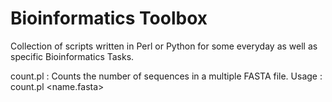 # Bioinformatics Toolbox

Collection of scripts written in Perl or Python for some everyday as well as specific Bioinformatics Tasks.

count.pl : Counts the number of sequences in a multiple FASTA file.
Usage : count.pl <name.fasta>